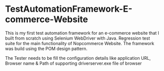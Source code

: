 # TestAutomationFramework-E-commerce-Website
This is my first test automation framework for an e-commerce website that I built from scratch using Selenium WebDriver with Java.
Regression test suite for the main functionality of Nopcommerce Website.
The framework was build using the POM design pattern.

The Tester needs to be fill the configuration details like
application URL,
Browser name &
Path of supporting driverserver.exe file of browser
